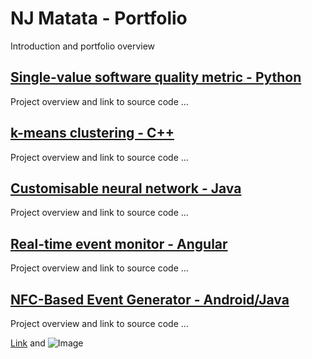 # NJ Matata - Portfolio

Introduction and portfolio overview 

## [Single-value software quality metric - Python](https://github.com/Pendo720/svsqm)  
Project overview and link to source code ...

## [k-means clustering - C++](https://github.com/Pendo720/kmeans-fp)  
Project overview and link to source code ...

## [Customisable neural network - Java](https://github.com/Pendo720/nn-fp)  
Project overview and link to source code ...

## [Real-time event monitor - Angular](https://github.com/Pendo720/Tri-Font)  
Project overview and link to source code ...

## [NFC-Based Event Generator - Android/Java](https://github.com/Pendo720/nfc-eg)  
Project overview and link to source code ...

[Link](url) and ![Image](src)
